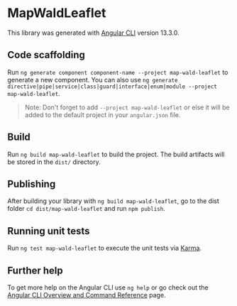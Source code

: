 # MapWaldLeaflet

This library was generated with [Angular CLI](https://github.com/angular/angular-cli) version 13.3.0.

## Code scaffolding

Run `ng generate component component-name --project map-wald-leaflet` to generate a new component. You can also use `ng generate directive|pipe|service|class|guard|interface|enum|module --project map-wald-leaflet`.
> Note: Don't forget to add `--project map-wald-leaflet` or else it will be added to the default project in your `angular.json` file. 

## Build

Run `ng build map-wald-leaflet` to build the project. The build artifacts will be stored in the `dist/` directory.

## Publishing

After building your library with `ng build map-wald-leaflet`, go to the dist folder `cd dist/map-wald-leaflet` and run `npm publish`.

## Running unit tests

Run `ng test map-wald-leaflet` to execute the unit tests via [Karma](https://karma-runner.github.io).

## Further help

To get more help on the Angular CLI use `ng help` or go check out the [Angular CLI Overview and Command Reference](https://angular.io/cli) page.
